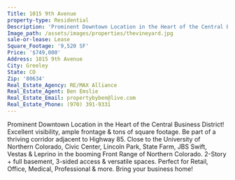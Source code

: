 ```yaml
---
Title: 1015 9th Avenue
property-type: Residential
Description: 'Prominent Downtown Location in the Heart of the Central Business District! Excellent visibility, ample frontage & tons of square footage.'
Image_path: /assets/images/properties/thevineyard.jpg
sale-or-lease: Lease
Square_Footage: '9,520 SF'
Price: '$749,000'
Address: 1015 9th Avenue
City: Greeley
State: CO
Zip: '80634'
Real_Estate_Agency: RE/MAX Alliance
Real_Estate_Agent: Ben Emslie
Real_Estate_Email: propertybyben@live.com
Real_Estate_Phone: (970) 391-9331
---
```



Prominent Downtown Location in the Heart of the Central Business District! Excellent visibility, ample frontage & tons of square footage. Be part of a thriving corridor adjacent to Highway 85. Close to the University of Northern Colorado, Civic Center, Lincoln Park, State Farm, JBS Swift, Vestas & Leprino in the booming Front Range of Northern Colorado. 2-Story + full basement, 3-sided access & versatile spaces. Perfect for Retail, Office, Medical, Professional & more. Bring your business home!